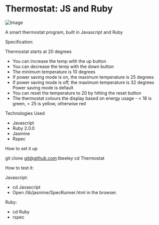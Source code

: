 Thermostat: JS and Ruby
===============

![Image](/assets/nest2.png)

A smart thermostat program, built in Javascript and Ruby

Specification:

Thermostat starts at 20 degrees
- You can increase the temp with the up button
- You can decrease the temp with the down button
- The minimum temperature is 10 degrees
- If power saving mode is on, the maximum temperature is 25 degrees
- If power saving mode is off, the maximum temperature is 32 degrees Power saving mode is default
- You can reset the temperature to 20 by hitting the reset button
- The thermostat colours the display based on energy usage - < 18 is green, < 25 is yellow, otherwise red

Technologies Used

- Javascript
- Ruby 2.0.0
- Jasmine
- Rspec

How to set it up

git clone git@github.com:tbeeley
cd Thermostat

How to test it:

Javascript:
- cd Javascript
- Open /lib/jasmine/SpecRunner.html in the browser.

Ruby:
- cd Ruby
- rspec



